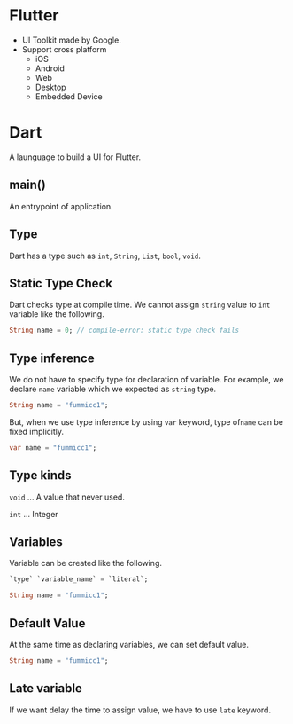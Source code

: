 # Flutter

- UI Toolkit made by Google.
- Support cross platform
  - iOS
  - Android
  - Web
  - Desktop
  - Embedded Device

# Dart

A launguage to build a UI for Flutter.

## main()

An entrypoint of application.

## Type

Dart has a type such as `int`, `String`, `List`, `bool`, `void`.

## Static Type Check

Dart checks type at compile time. We cannot assign `string` value to `int` variable like the following.

```dart
String name = 0; // compile-error: static type check fails
```

## Type inference

We do not have to specify type for declaration of variable. For example, we declare `name` variable which we expected as `string` type.

```dart
String name = "fummicc1";
```

But, when we use type inference by using `var` keyword,  type of`name` can be fixed implicitly.

```dart
var name = "fummicc1";
```

## Type kinds

`void` ... A value that never used.

`int` ... Integer

## Variables

Variable can be created like the following.

```dart
`type` `variable_name` = `literal`;
```

```dart
String name = "fummicc1";
```

## Default Value

At the same time as declaring variables, we can set default value.

```dart
String name = "fummicc1";
```

## Late variable

If we want delay the time to assign value, we have to use `late` keyword. 
